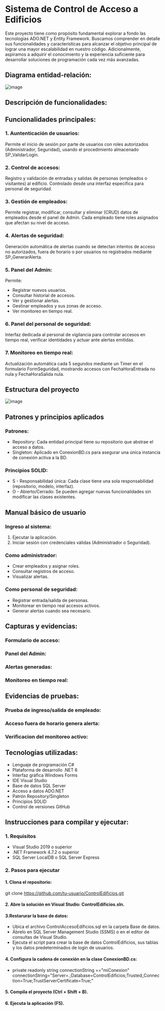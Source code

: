 # Sistema de Control de Acceso a Edificios
Este proyecto tiene como propósito fundamental explorar a fondo las tecnologías ADO.NET y Entity Framework. Buscamos comprender en detalle sus funcionalidades y características para alcanzar el objetivo principal de lograr una mayor escalabilidad en nuestro código. Adicionalmente, aspiramos a adquirir el conocimiento y la experiencia suficiente para desarrollar soluciones de programación cada vez más avanzadas.

## Diagrama entidad-relación:
![image](https://github.com/user-attachments/assets/47f5c6a0-896b-4bbf-95d1-fb068bda9ddd)

## Descripción de funcionalidades:

## Funcionalidades principales:
### 1. Auntenticación de usuarios:
Permite el inicio de sesión por parte de usuarios con roles autorizados (Administrador, Seguridad), usando el procedimiento almacenado SP_ValidarLogin.

### 2. Control de accesos:
Registro y validación de entradas y salidas de personas (empleados o visitantes) al edificio. Controlado desde una interfaz específica para personal de seguridad.

### 3. Gestión de empleados:
Permite registrar, modificar, consultar y eliminar (CRUD) datos de empleados desde el panel de Admin. Cada empleado tiene roles asignados que afectan su nivel de acceso.

### 4. Alertas de seguridad:
Generación automática de alertas cuando se detectan intentos de acceso no autorizados, fuera de horario o por usuarios no registrados mediante SP_GenerarAlerta.

### 5. Panel del Admin:
Permite:
- Registrar nuevos usuarios.
- Consultar historial de accesos.
- Ver y gestionar alertas.
- Gestinar empleados y sus zonas de acceso.
- Ver monitoreo en tiempo real.

### 6. Panel del personal de seguridad:
Interfaz dedicada al personal de vigilancia para controlar accesos en tiempo real, verificar identidades y actuar ante alertas emitidas.

### 7. Monitoreo en tiempo real:
Actualización automática cada 5 segundos mediante un Timer en el formulario FormSeguridad, mostrando accesos con FechaHoraEntrada no nula y FechaHoraSalida nula.

## Estructura del proyecto
![image](https://github.com/user-attachments/assets/57391605-ca80-43f3-ade8-00c5b1cc60c1)


## Patrones y principios aplicados
### Patrones:
- Repository: Cada entidad principal tiene su repositorio que abstrae el acceso a datos.
- Singleton: Aplicado en ConexionBD.cs para asegurar una única instancia de conexión activa a la BD.

### Principios SOLID:
- S - Responsabilidad única: Cada clase tiene una sola responsabilidad (repositorio, modelo, interfaz).
- O - Abierto/Cerrado: Se pueden agregar nuevas funcionalidades sin modificar las clases existentes.

## Manual básico de usuario
### Ingreso al sistema:
1. Ejecutar la aplicación.
2. Iniciar sesión con credenciales válidas (Administrador o Seguridad).

### Como administrador:
- Crear empleados y asignar roles.
- Consultar registros de acceso.
- Visualizar alertas.

### Como personal de seguridad:
- Registrar entrada/salida de personas.
- Monitorear en tiempo real accesos activos.
- Generar alertas cuando sea necesario.

## Capturas y evidencias:
### Formulario de acceso:

### Panel del Admin:

### Alertas generadas:

### Monitoreo en tiempo real:

## Evidencias de pruebas:
### Prueba de ingreso/salida de empleado:

### Acceso fuera de horario genera alerta:

### Verificacion del monitoreo activo:


## Tecnologías utilizadas:
- Lenguaje de programación C#
- Plataforma de desarrollo .NET 6
- Interfaz gráfica Windows Forms
- IDE Visual Studio
- Base de datos SQL Server
- Acceso a datos ADO.NET
- Patrón Repository/Singleton
- Principios SOLID
- Control de versiones GitHub


## Instrucciones para compilar y ejecutar:

### 1. Requisitos
- Visual Studio 2019 o superior
- .NET Framework 4.7.2 o superior
- SQL Server LocalDB o SQL Server Express

### 2. Pasos para ejecutar

#### 1. Clona el repositorio:
git clone https://github.com/tu-usuario/ControlEdificios.git

#### 2. Abre la solución en Visual Studio: ControlEdificios.sln.

#### 3.Restarurar la base de datos:

- Ubica el archivo ControlAccesoEdificios.sql en la carpeta Base de datos.
- Ábrelo en SQL Server Management Studio (SSMS) o en el editor de consultas de Visual Studio.
- Ejecuta el script para crear la base de datos ControlEdificios, sus tablas y los datos predeterminados de login de usuarios.

#### 4. Configura la cadena de conexión en la clase ConexionBD.cs:

- private readonly string connectionString =="miConexion" connectionString="Server=.;Database=ControlEdificios;Trusted_Connection=True;TrustServerCertificate=True;"

#### 5. Compila el proyecto (Ctrl + Shift + B).

#### 6. Ejecuta la aplicación (F5).
